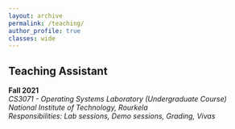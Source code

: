 ```yaml
---
layout: archive
permalink: /teaching/
author_profile: true
classes: wide
---
```


## Teaching Assistant 

**Fall 2021**<br>
*CS3071 - Operating Systems Laboratory (Undergraduate Course)* <br>
*National Institute of Technology, Rourkela*<br>
*Responsibilities: Lab sessions, Demo sessions, Grading, Vivas*